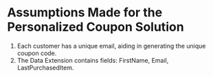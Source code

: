 # Assumptions Made for the Personalized Coupon Solution

1. Each customer has a unique email, aiding in generating the unique coupon code.
2. The Data Extension contains fields: FirstName, Email, LastPurchasedItem.
